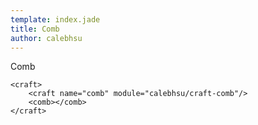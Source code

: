 ```yaml
---
template: index.jade
title: Comb
author: calebhsu
---
```


Comb

```craftml
<craft>
    <craft name="comb" module="calebhsu/craft-comb"/>
    <comb></comb>
</craft>
```
